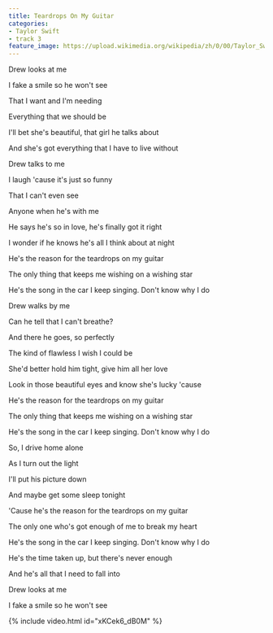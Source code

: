 ```yaml
---
title: Teardrops On My Guitar
categories:
- Taylor Swift
- track 3
feature_image: https://upload.wikimedia.org/wikipedia/zh/0/00/Taylor_Swift_album.jpg
--- 
```

Drew looks at me

I fake a smile so he won't see

That I want and I'm needing

Everything that we should be

I'll bet she's beautiful, that girl he talks about

And she's got everything that I have to live without

Drew talks to me

I laugh 'cause it's just so funny

That I can't even see

Anyone when he's with me

He says he's so in love, he's finally got it right

I wonder if he knows he's all I think about at night

He's the reason for the teardrops on my guitar

The only thing that keeps me wishing on a wishing star

He's the song in the car I keep singing. Don't know why I do

Drew walks by me

Can he tell that I can't breathe?

And there he goes, so perfectly

The kind of flawless I wish I could be

She'd better hold him tight, give him all her love

Look in those beautiful eyes and know she's lucky 'cause

He's the reason for the teardrops on my guitar

The only thing that keeps me wishing on a wishing star

He's the song in the car I keep singing. Don't know why I do

So, I drive home alone

As I turn out the light

I'll put his picture down

And maybe get some sleep tonight

'Cause he's the reason for the teardrops on my guitar

The only one who's got enough of me to break my heart

He's the song in the car I keep singing. Don't know why I do

He's the time taken up, but there's never enough

And he's all that I need to fall into

Drew looks at me

I fake a smile so he won't see

{% include video.html id="xKCek6_dB0M" %}

